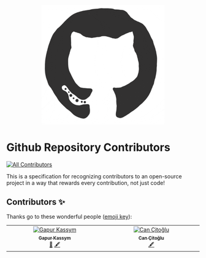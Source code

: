 <p align="center">
  <img width="320" src="https://github.com/Gapur/github-repository-contributors/blob/main/github-logo.gif" />
</p>

# Github Repository Contributors

<!-- ALL-CONTRIBUTORS-BADGE:START - Do not remove or modify this section -->
[![All Contributors](https://img.shields.io/badge/all_contributors-2-orange.svg?style=flat-square)](#contributors-)
<!-- ALL-CONTRIBUTORS-BADGE:END -->

This is a specification for recognizing contributors to an open-source project in a way that rewards every contribution, not just code!

## Contributors ✨

Thanks go to these wonderful people ([emoji key](https://allcontributors.org/docs/en/emoji-key)):

<!-- ALL-CONTRIBUTORS-LIST:START - Do not remove or modify this section -->
<!-- prettier-ignore-start -->
<!-- markdownlint-disable -->
<table>
  <tbody>
    <tr>
      <td align="center" valign="top" width="14.28%"><a href="https://gkassym.netlify.app"><img src="https://avatars.githubusercontent.com/u/10502684?v=4?s=100" width="100px;" alt="Gapur Kassym"/><br /><sub><b>Gapur Kassym</b></sub></a><br /><a href="#plugin-Gapur" title="Plugin/utility libraries">🔌</a> <a href="#content-Gapur" title="Content">🖋</a></td>
      <td align="center" valign="top" width="14.28%"><a href="http://cancit.com"><img src="https://avatars.githubusercontent.com/u/9624502?v=4?s=100" width="100px;" alt="Can Çitoğlu"/><br /><sub><b>Can Çitoğlu</b></sub></a><br /><a href="#content-cancit" title="Content">🖋</a></td>
    </tr>
  </tbody>
</table>

<!-- markdownlint-restore -->
<!-- prettier-ignore-end -->

<!-- ALL-CONTRIBUTORS-LIST:END -->
<!-- prettier-ignore-start -->
<!-- markdownlint-disable -->

<!-- markdownlint-restore -->
<!-- prettier-ignore-end -->

<!-- ALL-CONTRIBUTORS-LIST:END -->
